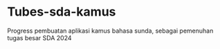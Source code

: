 # Tubes-sda-kamus
Progress pembuatan aplikasi kamus bahasa sunda, sebagai pemenuhan tugas besar SDA 2024
